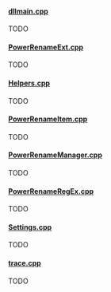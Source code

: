 #### [dllmain.cpp](/src/modules/powerrename/dll/dllmain.cpp)
TODO

#### [PowerRenameExt.cpp](/src/modules/powerrename/dll/PowerRenameExt.cpp)
TODO

#### [Helpers.cpp](/src/modules/powerrename/lib/Helpers.cpp)
TODO

#### [PowerRenameItem.cpp](/src/modules/powerrename/lib/PowerRenameItem.cpp)
TODO

#### [PowerRenameManager.cpp](/src/modules/powerrename/lib/PowerRenameManager.cpp)
TODO

#### [PowerRenameRegEx.cpp](/src/modules/powerrename/lib/PowerRenameRegEx.cpp)
TODO

#### [Settings.cpp](/src/modules/powerrename/lib/Settings.cpp)
TODO

#### [trace.cpp](/src/modules/powerrename/lib/trace.cpp)
TODO
